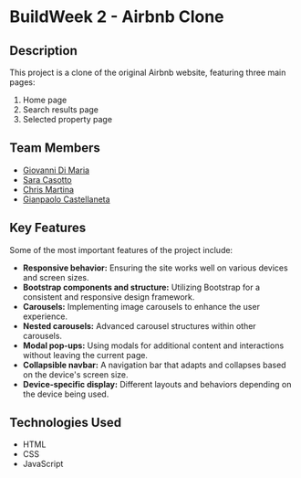 # BuildWeek 2 - Airbnb Clone

## Description
This project is a clone of the original Airbnb website, featuring three main pages:
1. Home page
2. Search results page
3. Selected property page

## Team Members
- [Giovanni Di Maria](https://github.com/GiovanniDiMaria96)
- [Sara Casotto](https://github.com/saracasotto)
- [Chris Martina](https://github.com/chri9230)
- [Gianpaolo Castellaneta](https://github.com/Gianpaolocastellaneta)

## Key Features
Some of the most important features of the project include:

- **Responsive behavior:** Ensuring the site works well on various devices and screen sizes.
- **Bootstrap components and structure:** Utilizing Bootstrap for a consistent and responsive design framework.
- **Carousels:** Implementing image carousels to enhance the user experience.
- **Nested carousels:** Advanced carousel structures within other carousels.
- **Modal pop-ups:** Using modals for additional content and interactions without leaving the current page.
- **Collapsible navbar:** A navigation bar that adapts and collapses based on the device's screen size.
- **Device-specific display:** Different layouts and behaviors depending on the device being used.

## Technologies Used
- HTML
- CSS
- JavaScript

